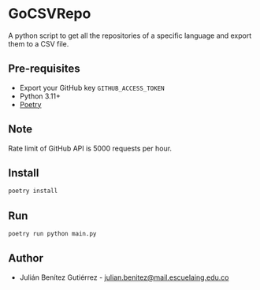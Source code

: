 # GoCSVRepo
A python script to get all the repositories of a specific language and export them to a CSV file.

## Pre-requisites

* Export your GitHub key `GITHUB_ACCESS_TOKEN`
* Python 3.11+
* [Poetry](https://python-poetry.org/docs/#installation)

## Note
Rate limit of GitHub API is 5000 requests per hour.

## Install

```bash
poetry install
```

## Run

```bash
poetry run python main.py
```
 
## Author
* Julián Benítez Gutiérrez - [julian.benitez@mail.escuelaing.edu.co](mailto:julian.benitez@mail.escuelaing.edu.co)